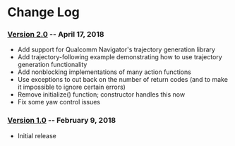 # Change Log

### [Version 2.0](https://github.com/ATLFlight/snav_fci/releases/tag/v2.0) -- April 17, 2018

  - Add support for Qualcomm Navigator's trajectory generation library
  - Add trajectory-following example demonstrating how to use trajectory
    generation functionality
  - Add nonblocking implementations of many action functions
  - Use exceptions to cut back on the number of return codes (and to make it
    impossible to ignore certain errors)
  - Remove initialize() function; constructor handles this now
  - Fix some yaw control issues

### [Version 1.0](https://github.com/ATLFlight/snav_fci/releases/tag/v1.0) -- February 9, 2018

  - Initial release

